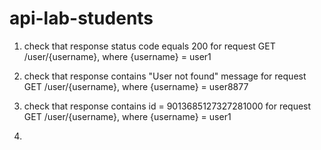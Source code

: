 # api-lab-students

1. check that response status code equals 200 for request GET /user/{username}, where {username} = user1 
2. check that response contains "User not found" message for request GET /user/{username}, where {username} = user8877
3. check that response contains id = 9013685127327281000 for request GET /user/{username}, where {username} = user1

4. 
